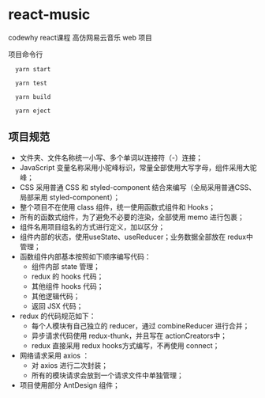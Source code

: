 # react-music

codewhy react课程 高仿网易云音乐 web 项目

项目命令行

```shell
  yarn start

  yarn test

  yarn build

  yarn eject
```

## 项目规范

- 文件夹、文件名称统一小写、多个单词以连接符（-）连接；
- JavaScript 变量名称采用小驼峰标识，常量全部使用大写字母，组件采用大驼峰；
- CSS 采用普通 CSS 和 styled-component 结合来编写（全局采用普通CSS、局部采用 styled-component）；
- 整个项目不在使用 class 组件，统一使用函数式组件和 Hooks；
- 所有的函数式组件，为了避免不必要的渲染，全部使用 memo 进行包裹；
- 组件名用项目组名的方式进行定义，加以区分；
- 组件内部的状态，使用useState、useReducer；业务数据全部放在 redux中管理；
- 函数组件内部基本按照如下顺序编写代码：
  - 组件内部 state 管理；
  - redux 的 hooks 代码；
  - 其他组件 hooks 代码；
  - 其他逻辑代码；
  - 返回 JSX 代码；
- redux 的代码规范如下：
  - 每个人模块有自己独立的 reducer，通过 combineReducer 进行合并；
  - 异步请求代码使用 redux-thunk，并且写在 actionCreators中；
  - redux 直接采用 redux hooks方式编写，不再使用 connect；
- 网络请求采用 axios ：
  - 对 axios 进行二次封装；
  - 所有的模块请求会放到一个请求文件中单独管理；
- 项目使用部分 AntDesign 组件；
